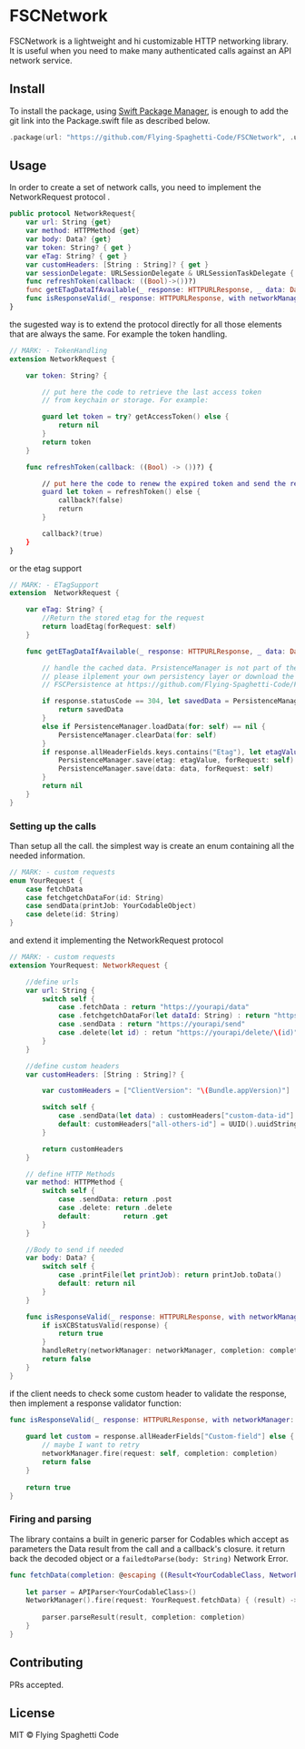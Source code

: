# FSCNetwork

FSCNetwork is a lightweight and hi customizable HTTP networking library. It is useful when you need to make many authenticated calls against an API network service.

## Install

To install the package, using [Swift Package Manager](https://swift.org/package-manager/), is enough to add the git link into the Package.swift file as described below.

```swift
.package(url: "https://github.com/Flying-Spaghetti-Code/FSCNetwork", .upToNextMajor(from: "1.0.0")),
```

## Usage

In order to create a set of network calls, you need to implement the NetworkRequest protocol . 

```swift
public protocol NetworkRequest{
    var url: String {get}
    var method: HTTPMethod {get}
    var body: Data? {get}
    var token: String? { get }
    var eTag: String? { get }
    var customHeaders: [String : String]? { get }
    var sessionDelegate: URLSessionDelegate & URLSessionTaskDelegate { get }
    func refreshToken(callback: ((Bool)->())?)
    func getETagDataIfAvailable(_ response: HTTPURLResponse, _ data: Data) -> Data?
    func isResponseValid(_ response: HTTPURLResponse, with networkManager: NetworkManager, completion: @escaping NetCallBack) -> Bool
}
```

the sugested way is to extend the protocol directly for all those elements that are always the same. For example the token handling.

```swift
// MARK: - TokenHandling
extension NetworkRequest {

    var token: String? {

        // put here the code to retrieve the last access token
        // from keychain or storage. For example: 

        guard let token = try? getAccessToken() else {
            return nil
        }
        return token
    }

    func refreshToken(callback: ((Bool) -> ())?) {

        // put here the code to renew the expired token and send the result to the callback block
        guard let token = refreshToken() else {
            callback?(false)
            return
        }

        callback?(true)
    }
}
```

or the etag support

```swift
// MARK: - ETagSupport
extension  NetworkRequest {

    var eTag: String? {
        //Return the stored etag for the request
        return loadEtag(forRequest: self)
    }

    func getETagDataIfAvailable(_ response: HTTPURLResponse, _ data: Data) -> Data? {

        // handle the cached data. PrsistenceManager is not part of the lib)
        // please ilplement your own persistency layer or download the fancy 
        // FSCPersistence at https://github.com/Flying-Spaghetti-Code/FSCPersistence

        if response.statusCode == 304, let savedData = PersistenceManager.loadData(for: self) {
            return savedData
        }
        else if PersistenceManager.loadData(for: self) == nil {
            PersistenceManager.clearData(for: self)
        }
        if response.allHeaderFields.keys.contains("Etag"), let etagValue = response.allHeaderFields["Etag"] as? String {
            PersistenceManager.save(etag: etagValue, forRequest: self)
            PersistenceManager.save(data: data, forRequest: self)
        }
        return nil
    }
}
```

### Setting up the calls

Than setup all the call. the simplest way is create an enum containing all the needed information.

```swift
// MARK: - custom requests
enum YourRequest {
    case fetchData
    case fetchgetchDataFor(id: String)
    case sendData(printJob: YourCodableObject)
    case delete(id: String)
}
```

and extend it implementing the NetworkRequest protocol

```swift
// MARK: - custom requests
extension YourRequest: NetworkRequest {

    //define urls
    var url: String {
        switch self {
            case .fetchData : return "https://yourapi/data"
            case .fetchgetchDataFor(let dataId: String) : return "https://yourapi/data/?id=\(dataId)"
            case .sendData : return "https://yourapi/send" 
            case .delete(let id) : retun "https://yourapi/delete/\(id)"
        }
    }

    //define custom headers
    var customHeaders: [String : String]? {

        var customHeaders = ["ClientVersion": "\(Bundle.appVersion)"]

        switch self {
            case .sendData(let data) : customHeaders["custom-data-id"] = data.id
            default: customHeaders["all-others-id"] = UUID().uuidString
        }

        return customHeaders
    }

    // define HTTP Methods
    var method: HTTPMethod {
        switch self {
            case .sendData: return .post
            case .delete: return .delete
            default:        return .get
        }
    }

    //Body to send if needed
    var body: Data? {
        switch self {
            case .printFile(let printJob): return printJob.toData()
            default: return nil
        }
    }

    func isResponseValid(_ response: HTTPURLResponse, with networkManager: NetworkManager, completion: @escaping NetCallBack) -> Bool {
        if isXCBStatusValid(response) {
            return true
        }
        handleRetry(networkManager: networkManager, completion: completion)
        return false
    }
}
```

if the client needs to check some custom header to validate the response, then implement a response validator function:

```swift
func isResponseValid(_ response: HTTPURLResponse, with networkManager: NetworkManager, completion: @escaping NetCallBack) -> Bool {
    
    guard let custom = response.allHeaderFields["Custom-field"] else {
        // maybe I want to retry
        networkManager.fire(request: self, completion: completion)
        return false
    }
    
    return true
}

```

### Firing and parsing

The library contains a built in generic parser for Codables which accept as parameters the Data result from the call and a callback's closure. it return back the decoded object or a `failedtoParse(body: String)`  Network Error.

```swift
func fetchData(completion: @escaping ((Result<YourCodableClass, NetworkError>) -> (Void))) {
        
    let parser = APIParser<YourCodableClass>()
    NetworkManager().fire(request: YourRequest.fetchData) { (result) -> (Void) in
            
        parser.parseResult(result, completion: completion)
    }
}
```

## Contributing

PRs accepted.

## License

MIT © Flying Spaghetti Code 
